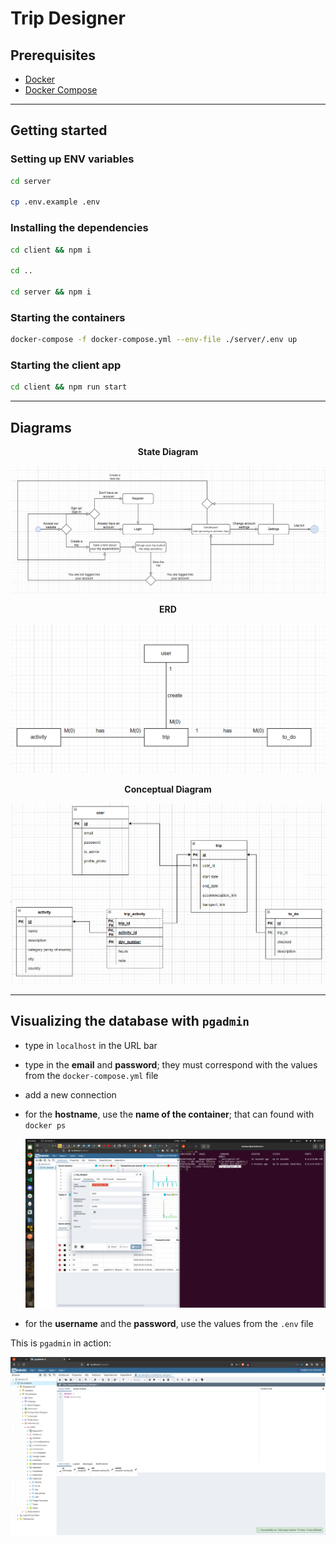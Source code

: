 # Trip Designer

## Prerequisites

* [Docker](https://docs.docker.com/get-docker/)
* [Docker Compose](https://docs.docker.com/compose/install/)

---

## Getting started

### Setting up ENV variables

```bash
cd server

cp .env.example .env
```

### Installing the dependencies

```bash
cd client && npm i

cd ..

cd server && npm i
```

### Starting the containers

```bash
docker-compose -f docker-compose.yml --env-file ./server/.env up
```

### Starting the client app

```bash
cd client && npm run start
```

---

## Diagrams

  <p align="center">
  <b>State Diagram</b>
  </p>
  <div style="text-align: center;">
    <img src="./screenshots/State-Diagram.png">
  </div>
  
  <p align="center">
  <b>ERD</b>
  </p>
  <div style="text-align: center;">
    <img src="./screenshots/ERD.png">
  </div>
  
  <p align="center">
  <b>Conceptual Diagram</b>
  </p>
  <div style="text-align: center;">
    <img src="./screenshots/Conceptual-Diagram.png">
  </div>

---


## Visualizing the database with `pgadmin`

* type in `localhost` in the URL bar
* type in the **email** and **password**; they must correspond with the values from the `docker-compose.yml` file
* add a new connection
* for the **hostname**, use the **name of the container**; that can found with `docker ps`

  <div style="text-align: center;">
    <img src="./screenshots/pgadmin.png">
  </div>

* for the **username** and the **password**, use the values from the `.env` file

This is `pgadmin` in action:

<div style="text-align: center;">
  <img src="./screenshots/pgadmin-in-action.png">
</div>
